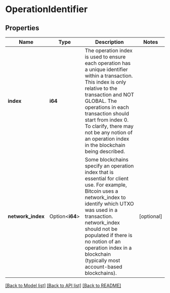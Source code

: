 # OperationIdentifier

## Properties

| Name              | Type            | Description                                                                                                                                                                                                                                                                                                                      | Notes      |
| ----------------- | --------------- | -------------------------------------------------------------------------------------------------------------------------------------------------------------------------------------------------------------------------------------------------------------------------------------------------------------------------------- | ---------- |
| **index**         | **i64**         | The operation index is used to ensure each operation has a unique identifier within a transaction. This index is only relative to the transaction and NOT GLOBAL. The operations in each transaction should start from index 0. To clarify, there may not be any notion of an operation index in the blockchain being described. |            |
| **network_index** | Option<**i64**> | Some blockchains specify an operation index that is essential for client use. For example, Bitcoin uses a network_index to identify which UTXO was used in a transaction. network_index should not be populated if there is no notion of an operation index in a blockchain (typically most account-based blockchains).          | [optional] |

[[Back to Model list]](../README.md#documentation-for-models)
[[Back to API list]](../README.md#documentation-for-api-endpoints) [[Back to README]](../README.md)

